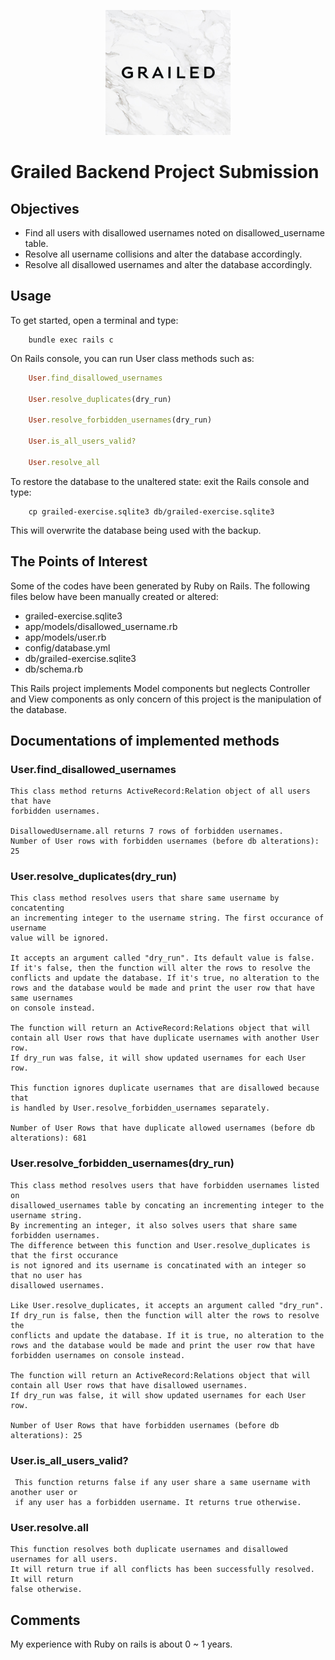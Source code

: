 <p align="center">
  <img width="200" height="200" src="https://raw.githubusercontent.com/bkim3395/grailed_backend/master/app/assets/images/grailed_image.jpeg">
</p>

# Grailed Backend Project Submission

## Objectives
+ Find all users with disallowed usernames noted on disallowed_username table.
+ Resolve all username collisions and alter the database accordingly.
+ Resolve all disallowed usernames and alter the database accordingly.

## Usage

To get started, open a terminal and type:

``` 
    bundle exec rails c
```

On Rails console, you can run User class methods such as:

``` Ruby
    User.find_disallowed_usernames

    User.resolve_duplicates(dry_run)

    User.resolve_forbidden_usernames(dry_run)

    User.is_all_users_valid?

    User.resolve_all

```

To restore the database to the unaltered state: exit the Rails console and type:

```
    cp grailed-exercise.sqlite3 db/grailed-exercise.sqlite3
```

This will overwrite the database being used with the backup.


## The Points of Interest

Some of the codes have been generated by Ruby on Rails. The following files below have been manually created or altered:

+ grailed-exercise.sqlite3
+ app/models/disallowed_username.rb
+ app/models/user.rb
+ config/database.yml
+ db/grailed-exercise.sqlite3
+ db/schema.rb

This Rails project implements Model components but neglects Controller and View components as only concern of this project is the manipulation of the database.

## Documentations of implemented methods

### User.find_disallowed_usernames

    This class method returns ActiveRecord:Relation object of all users that have
    forbidden usernames.

    DisallowedUsername.all returns 7 rows of forbidden usernames.
    Number of User rows with forbidden usernames (before db alterations): 25

### User.resolve_duplicates(dry_run)

    This class method resolves users that share same username by concatenting 
    an incrementing integer to the username string. The first occurance of username
    value will be ignored.

    It accepts an argument called "dry_run". Its default value is false. 
    If it's false, then the function will alter the rows to resolve the 
    conflicts and update the database. If it's true, no alteration to the 
    rows and the database would be made and print the user row that have same usernames 
    on console instead.

    The function will return an ActiveRecord:Relations object that will
    contain all User rows that have duplicate usernames with another User row.
    If dry_run was false, it will show updated usernames for each User row.

    This function ignores duplicate usernames that are disallowed because that
    is handled by User.resolve_forbidden_usernames separately. 

    Number of User Rows that have duplicate allowed usernames (before db alterations): 681

### User.resolve_forbidden_usernames(dry_run)

    This class method resolves users that have forbidden usernames listed on
    disallowed_usernames table by concating an incrementing integer to the username string.
    By incrementing an integer, it also solves users that share same forbidden usernames.
    The difference between this function and User.resolve_duplicates is that the first occurance
    is not ignored and its username is concatinated with an integer so that no user has 
    disallowed usernames.   

    Like User.resolve_duplicates, it accepts an argument called "dry_run".
    If dry_run is false, then the function will alter the rows to resolve the 
    conflicts and update the database. If it is true, no alteration to the 
    rows and the database would be made and print the user row that have forbidden usernames on console instead.

    The function will return an ActiveRecord:Relations object that will
    contain all User rows that have disallowed usernames.
    If dry_run was false, it will show updated usernames for each User row.

    Number of User Rows that have forbidden usernames (before db alterations): 25

### User.is_all_users_valid?

     This function returns false if any user share a same username with another user or
     if any user has a forbidden username. It returns true otherwise.

### User.resolve.all

    This function resolves both duplicate usernames and disallowed usernames for all users.
    It will return true if all conflicts has been successfully resolved. It will return
    false otherwise.

## Comments

My experience with Ruby on rails is about 0 ~ 1 years.